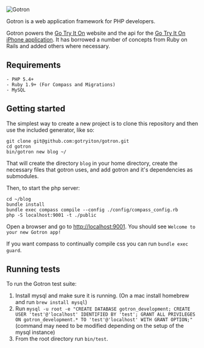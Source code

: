 ![Gotron](http://assets.gotryiton.com/img/gotron/ff91430392/logo-m.png)

Gotron is a web application framework for PHP developers.

Gotron powers the [Go Try It On](http://www.gotryiton.com) website and the api for the [Go Try It On iPhone application](https://itunes.apple.com/us/app/go-try-it-on/id398392143?mt=8). It has borrowed a number of concepts from Ruby on Rails and added others where necessary.

## Requirements
    - PHP 5.4+
    - Ruby 1.9+ (For Compass and Migrations)
    - MySQL

## Getting started

The simplest way to create a new project is to clone this repository and then use the included generator, like so:

    git clone git@github.com:gotryiton/gotron.git
    cd gotron
    bin/gotron new blog ~/

That will create the directory `blog` in your home directory, create the necessary files that gotron uses, and add gotron and it's dependencies as submodules.

Then, to start the php server:

    cd ~/blog
    bundle install
    bundle exec compass compile --config ./config/compass_config.rb
    php -S localhost:9001 -t ./public

Open a browser and go to [http://localhost:9001](http://localhost:9001). You should see `Welcome to your new Gotron app!`

If you want compass to continually compile css you can run `bundle exec guard`.

## Running tests

To run the Gotron test suite:

  1. Install mysql and make sure it is running. (On a mac install homebrew and run `brew install mysql`)
  2. Run `mysql -u root -e "CREATE DATABASE gotron_development; CREATE USER 'test'@'localhost' IDENTIFIED BY 'test'; GRANT ALL PRIVILEGES ON gotron_development.* TO 'test'@'localhost' WITH GRANT OPTION;"` (command may need to be modified depending on the setup of the mysql instance)
  3. From the root directory run `bin/test`.
